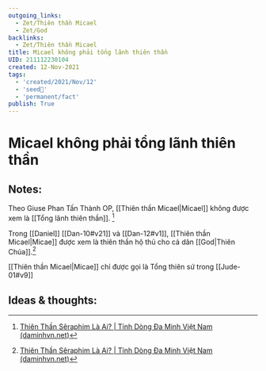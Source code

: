 ```yaml
---
outgoing_links:
  - Zet/Thiên thần Micael
  - Zet/God
backlinks:
  - Zet/Thiên thần Micael
title: Micael không phải tổng lãnh thiên thần
UID: 211112230104
created: 12-Nov-2021
tags:
  - 'created/2021/Nov/12'
  - 'seed🥜'
  - 'permanent/fact'
publish: True
---
```

# Micael không phải tổng lãnh thiên thần

## Notes:
Theo Giuse Phan Tấn Thành OP, [[Thiên thần Micael|Micael]] không được xem là [[Tổng lãnh thiên thần]]. [^daminh]

Trong [[Daniel]] [[Dan-10#v21]] và [[Dan-12#v1]], [[Thiên thần Micael|Micae]] được xem là thiên thần hộ thủ cho cả dân [[God|Thiên Chúa]].[^daminh]

[[Thiên thần Micael|Micae]] chỉ được gọi là Tổng thiên sứ trong [[Jude-01#v9]]

## Ideas & thoughts:

[^daminh]: [Thiên Thần Sêraphim Là Ai? | Tỉnh Dòng Đa Minh Việt Nam (daminhvn.net)](http://daminhvn.net/hieu-de-song-duc-tin/thien-than-seraphim-la-ai-3318.html)

